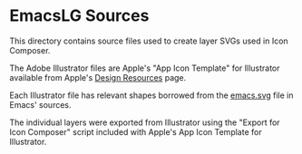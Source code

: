 # EmacsLG Sources

This directory contains source files used to create layer SVGs used in Icon
Composer.

The Adobe Illustrator files are Apple's "App Icon Template" for Illustrator
available from Apple's [Design Resources][ds] page.

[ds]: https://developer.apple.com/design/resources/

Each Illustrator file has relevant shapes borrowed from the [emacs.svg][] file
in Emacs' sources.

[emacs.svg]: https://github.com/emacs-mirror/emacs/blob/emacs-30.1/etc/images/icons/hicolor/scalable/apps/emacs.svg

The individual layers were exported from Illustrator using the "Export for Icon
Composer" script included with Apple's App Icon Template for Illustrator.
